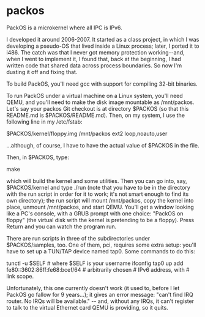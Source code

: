 # packos
PackOS is a microkernel where all IPC is IPv6.

I developed it around 2006-2007.  It started as a class project, in
which I was developing a pseudo-OS that lived inside a Linux process;
later, I ported it to i486.  The catch was that I never got memory
protection working--and, when I went to implement it, I found that,
back at the beginning, I had written code that shared data across
process boundaries.  So now I'm dusting it off and fixing that.

To build PackOS, you'll need gcc with support for compiling 32-bit
binaries.

To run PackOS under a virtual machine on a Linux system, you'll need
QEMU, and you'll need to make the disk image mountable as /mnt/packos.
Let's say your packos Git checkout is at directory $PACKOS (so that
this README.md is $PACKOS/README.md).  Then, on my system, I use the
following line in my /etc/fstab:

$PACKOS/kernel/floppy.img /mnt/packos ext2 loop,noauto,user

...although, of course, I have to have the actual value of $PACKOS in
the file.

Then, in $PACKOS, type:

make

which will build the kernel and some utilities.  Then you can go into,
say, $PACKOS/kernel and type ./run (note that you have to be in the
directory with the run script in order for it to work; it's not smart
enough to find its own directory); the run script will mount
/mnt/packos, copy the kernel into place, unmount /mnt/packos, and
start QEMU.  You'll get a window looking like a PC's console, with a
GRUB prompt with one choice: "PackOS on floppy" (the virtual disk with
the kernel is pretending to be a floppy).  Press Return and you can
watch the program run.

There are run scripts in three of the subdirectories under
$PACKOS/samples, too.  One of them, pci, requires some extra setup:
you'll have to set up a TUN/TAP device named tap0.  Some commands to
do this:

tunctl -u $SELF # where $SELF is your username
ifconfig tap0 up add fe80::3602:86ff:fe68:bcef/64 # arbitrarily chosen
                                                  # IPv6 address, with
                                                  # link scope.

Unfortunately, this one currently doesn't work (it used to, before I
let PackOS go fallow for 9 years...); it gives an error message:
"can't find IRQ router.  No IRQs will be available." -- and, without
any IRQs, it can't register to talk to the virtual Ethernet card QEMU
is providing, so it quits.
